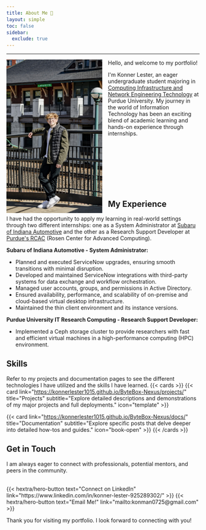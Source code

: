 ```yaml
---
title: About Me 👋
layout: simple
toc: false
sidebar:
  exclude: true
---
```

---
<img src="public/images/Me.JPG" alt="Description of image" style="float: left; margin-right: 15px; width: 250px; height: 400px;">
<p>Hello, and welcome to my portfolio! </p>


I'm Konner Lester, an eager undergraduate student majoring in [Computing Infrastructure and Network Engineering Technology](https://polytechnic.purdue.edu/degrees/computing-infrastructure-and-network-engineering-technology) at Purdue University. My journey in the world of Information Technology has been an exciting blend of academic learning and hands-on experience through internships.

<br><br><br><br><br><br><br>

## My Experience
I have had the opportunity to apply my learning in real-world settings through two different internships: one as a System Administrator at [Subaru of Indiana Automotive](https://www.subaru-sia.com/) and the other as a Research Support Developer at [Purdue's RCAC](https://www.rcac.purdue.edu/) (Rosen Center for Advanced Computing).

**Subaru of Indiana Automotive - System Administrator:**
- Planned and executed ServiceNow upgrades, ensuring smooth transitions with minimal disruption.
- Developed and maintained ServiceNow integrations with third-party systems for data exchange and workflow orchestration.
- Managed user accounts, groups, and permissions in Active Directory.
- Ensured availability, performance, and scalability of on-premise and cloud-based virtual desktop infrastructure.
- Maintained the thin client environment and its instance versions.

**Purdue University IT Research Computing - Research Support Developer:**
- Implemented a Ceph storage cluster to provide researchers with fast and efficient virtual machines in a high-performance computing (HPC) environment.


## Skills
Refer to my projects and documentation pages to see the different technologies I have utilized and the skills I have learned.
{{< cards >}} 
{{< card link="https://konnerlester1015.github.io/ByteBox-Nexus/projects/" title="Projects" subtitle="Explore detailed descriptions and demonstrations of my major projects and full deployments." icon="template" >}} 

{{< card link="https://konnerlester1015.github.io/ByteBox-Nexus/docs/" title="Documentation" subtitle="Explore specific posts that delve deeper into detailed how-tos and guides." icon="book-open" >}} 
{{< /cards >}}


## Get in Touch
I am always eager to connect with professionals, potential mentors, and peers in the community.

<br>

<div class="hx-mb-6">
{{< hextra/hero-button text="Connect on LinkedIn" link="https://www.linkedin.com/in/konner-lester-925289302/" >}}
{{< hextra/hero-button text="Email Me!" link="mailto:konman0725@gmail.com" >}}
</div>

Thank you for visiting my portfolio. I look forward to connecting with you!